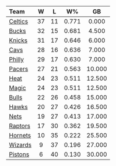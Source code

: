 | Team                            |  W  |  L  |  W%   |   GB   |
|:--------------------------------|:---:|:---:|:-----:|:------:|
| [Celtics](/r/bostonceltics)     | 37  | 11  | 0.771 | 0.000  |
| [Bucks](/r/MkeBucks)            | 32  | 15  | 0.681 | 4.500  |
| [Knicks](/r/NYKnicks)           | 31  | 17  | 0.646 | 6.000  |
| [Cavs](/r/clevelandcavs)        | 28  | 16  | 0.636 | 7.000  |
| [Philly](/r/sixers)             | 29  | 17  | 0.630 | 7.000  |
| [Pacers](/r/pacers)             | 27  | 21  | 0.563 | 10.000 |
| [Heat](/r/heat)                 | 24  | 23  | 0.511 | 12.500 |
| [Magic](/r/OrlandoMagic)        | 24  | 23  | 0.511 | 12.500 |
| [Bulls](/r/chicagobulls)        | 22  | 26  | 0.458 | 15.000 |
| [Hawks](/r/AtlantaHawks)        | 20  | 27  | 0.426 | 16.500 |
| [Nets](/r/GoNets)               | 19  | 27  | 0.413 | 17.000 |
| [Raptors](/r/torontoraptors)    | 17  | 30  | 0.362 | 19.500 |
| [Hornets](/r/CharlotteHornets)  | 10  | 35  | 0.222 | 25.500 |
| [Wizards](/r/washingtonwizards) |  9  | 37  | 0.196 | 27.000 |
| [Pistons](/r/DetroitPistons)    |  6  | 40  | 0.130 | 30.000 |